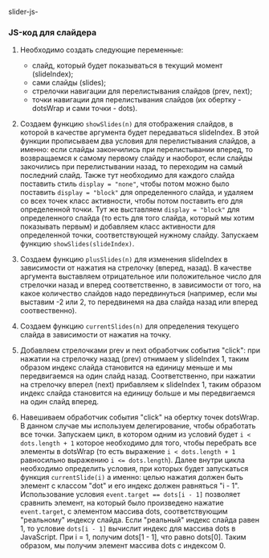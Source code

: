 slider-js-

### JS-код для слайдера

1. Необходимо создать следующие переменные:
    * слайд, который будет показываться в текущий момент (slideIndex);
    * сами слайды (slides);
    * стрелочки навигации для перелистывания слайдов (prev, next);
    * точки навигации для перелистывания слайдов (их обертку - dotsWrap и сами точки - dots).

2. Создаем функцию `showSlides(n)` для отображения слайдов, в которой в качестве аргумента будет передаваться slideIndex. В этой функции прописываем два условия для перелистывания слайдов, а именно: если слайды закончились при перелистывании вперед, то возвращаемся к самому первому слайду и наоборот, если слайды закочились при перелистывании назад, то переходим на самый последний слайд. Также тут необходимо для каждого слайда поставить стиль `display = "none"`, чтобы потом можно было поставить `display = "block"` для определенного слайда, и удаляем со всех точек класс активности, чтобы потом поставить его для определенной точки. Тут же выставляем `display = "block"` для определенного слайда (то есть для того слайда, который мы хотим показывать первым) и добавляем класс активности для определенной точки, соответствующей нужному слайду. Запускаем функцию `showSlides(slideIndex)`.

3. Создаем функцию `plusSlides(n)` для изменения slideIndex в зависимости от нажатия на стрелочку (вперед, назад). В качестве аргумента выставляем отрицательное или положительное число для стрелочки назад и вперед соответственно, в зависимости от того, на какое количество слайдов надо передвинуться (например, если мы выставим -2 или 2, то передвинемя на два слайда назад или вперед соотвественно).

4. Создаем функцию `currentSlides(n)` для определения текущего слайда в зависимости от нажатия на точку.

5. Добавляем стрелочками prev и next обработчик события "click": при нажатии на стрелочку назад (prev) отнимаем у slideIndex 1, таким образом индекс слайда становится на единицу меньше и мы передвигаемся на один слайд назад. Соответственно, при нажатии на стрелочку вперел (next) прибавляем к slideIndex 1, таким образом индекс слайда становится на единицу больше и мы передвигаемся на один слайд вперед.

6. Навешиваем обработчик события "click" на обертку точек dotsWrap. В данном случае мы используем делегирование, чтобы обработать все точки. Запускаем цикл, в котором одним из условий будет `i < dots.length + 1` которое необходимо для того, чтобы перебрать все элементы в dotsWrap (то есть выражение `i < dots.length + 1` равносильно выражению `i <= dots.length`). Далее внутри цикла необходимо определить условия, при которых будет запускаться функция `currentSlide(i)` а именно: целью нажатия должен быть элемент с классом "dot" и его индекс должен равняться "i - 1". Использование условия `event.target == dots[i - 1]` позволяет сравнить элемент, на который было произведено нажатие `event.target`, с элементом массива dots, соответствующим "реальному" индексу слайда. Если "реальный" индекс слайда равен 1, то условие `dots[i - 1]` вычислит индекс для массива dots в JavaScript. При i = 1, получим dots[1 - 1], что равно dots[0]. Таким образом, мы получим элемент массива dots с индексом 0.
